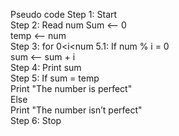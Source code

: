 Pseudo code
Step 1: Start  
Step 2: Read num
             Sum <-- 0  
             temp <-- num  
Step 3: for 0<i<num 
           5.1: If num % i = 0  
                    sum <-- sum + i  
Step 4: Print sum  
Step 5: If sum = temp  
           Print "The number is perfect"  
       Else  
           Print "The number isn’t perfect"  
Step 6: Stop
